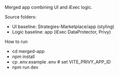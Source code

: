 Merged app combining UI and iExec logic.

Source folders:
- UI baseline: Strategies-Marketplace/app (styling)
- Logic baseline: app (iExec DataProtector, Privy)

How to run
- cd merged-app
- npm install
- cp .env.example .env    # set VITE_PRIVY_APP_ID
- npm run dev
